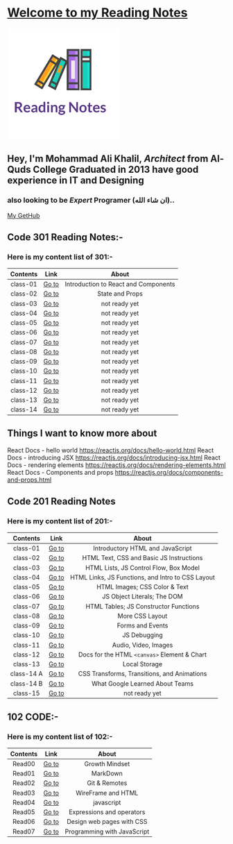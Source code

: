 # [Welcome to my Reading Notes](https://moegts.github.io/reading-notes/)

![Reading Notes](readingNotes.png)

## Hey, I'm Mohammad Ali Khalil, *Architect* from **Al-Quds College** Graduated in **2013** have good experience in **IT** and **Designing**

### also looking to be ***Expert* Programer** (ان شاء الله)..

[My GetHub](https://github.com/moegts)

## Code 301 Reading Notes:-

### Here is my content list of 301:-

| Contents         | Link                        |  About |
| :--------------: | :----------------------:    |  :---: |
| class-01         | [Go to](./md301/class-01.md)        | Introduction to React and Components |
| class-02         | [Go to](./md301/class-02.md)        | State and Props |
| class-03         | [Go to](./md301/class-03.md)        | not ready yet |
| class-04         | [Go to](./md301/class-04.md)        | not ready yet |
| class-05         | [Go to](./md301/class-05.md)        | not ready yet |
| class-06         | [Go to](./md301/class-06.md)        | not ready yet |
| class-07         | [Go to](./md301/class-07.md)        | not ready yet |
| class-08         | [Go to](./md301/class-08.md)        | not ready yet |
| class-09         | [Go to](./md301/class-09.md)        | not ready yet |
| class-10         | [Go to](./md301/class-10.md)        | not ready yet |
| class-11         | [Go to](./md301/class-11.md)        | not ready yet |
| class-12         | [Go to](./md301/class-12.md)        | not ready yet |
| class-13         | [Go to](./md301/class-13.md)        | not ready yet |
| class-14         | [Go to](./md301/class-14.md)        | not ready yet |

## Things I want to know more about

React Docs - hello world https://reactjs.org/docs/hello-world.html
React Docs - introducing JSX https://reactjs.org/docs/introducing-jsx.html
React Docs - rendering elements https://reactjs.org/docs/rendering-elements.html
React Docs - Components and props https://reactjs.org/docs/components-and-props.html

## Code 201 Reading Notes

### Here is my content list of 201:-

| Contents         | Link                        |  About |
| :--------------: | :----------------------:    |  :---: |
| class-01         | [Go to](class-01.md)        | Introductory HTML and JavaScript |
| class-02         | [Go to](class-02.md)        | HTML Text, CSS and Basic JS Instructions |
| class-03         | [Go to](class-03.md)        | HTML Lists, JS Control Flow, Box Model |
| class-04         | [Go to](class-04.md)        | HTML Links, JS Functions, and Intro to CSS Layout |
| class-05         | [Go to](class-05.md)        | HTML Images; CSS Color & Text |
| class-06         | [Go to](class-06.md)        | JS Object Literals; The DOM |
| class-07         | [Go to](class-07.md)        | HTML Tables; JS Constructor Functions |
| class-08         | [Go to](class-08.md)        | More CSS Layout |
| class-09         | [Go to](class-09.md)        | Forms and Events |
| class-10         | [Go to](class-10.md)        | JS Debugging |
| class-11         | [Go to](class-11.md)        | Audio, Video, Images |
| class-12         | [Go to](class-12.md)        | Docs for the HTML `<canvas>` Element & Chart |
| class-13         | [Go to](class-13.md)        | Local Storage |
| class-14 A       | [Go to](class-14a.md)       | CSS Transforms, Transitions, and Animations |
| class-14 B       | [Go to](class-14b.md)       | What Google Learned About Teams |
| class-15         | [Go to](class-15.md)        | not ready yet |

## 102 CODE:-

### Here is my content list of 102:-

| Contents         | Link                        |  About |
| :--------------: | :----------------------:    |  :---: |
| Read00           | [Go to](Growthmindset.md)   | Growth Mindset |
| Read01           | [Go to](read01.md)          | MarkDown |
| Read02           | [Go to](read02.md)          | Git & Remotes |
| Read03           | [Go to](read03.md)          | WireFrame and HTML |
| Read04           | [Go to](read04.md)          | javascript |
| Read05           | [Go to](read05.md)          |Expressions and operators|
| Read06           | [Go to](read06.md)          |Design web pages with CSS|
| Read07           | [Go to](read07.md)          |Programming with JavaScript|

